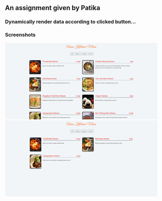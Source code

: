 ## An assignment given by Patika

### Dynamically render data according to clicked button...

### Screenshots

![main-page](./screenshots/all.png)
![sub-page](./screenshots/sub.png)
